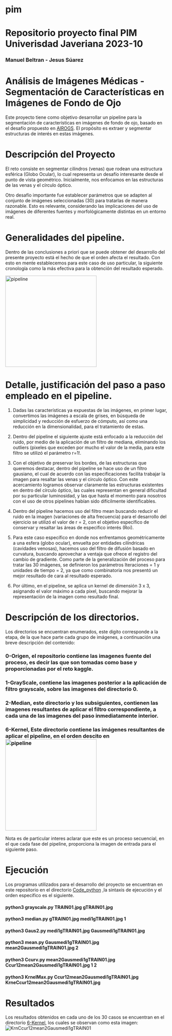 # pim
# Repositorio proyecto final PIM Univerisdad Javeriana 2023-10
### Manuel Beltran - Jesus Súarez

# Análisis de Imágenes Médicas - Segmentación de Características en Imágenes de Fondo de Ojo

Este proyecto tiene como objetivo desarrollar un pipeline para la segmentación de características en imágenes de fondo de ojo, basado en el desafío propuesto en [AIROGS](https://airogs.grand-challenge.org/data-and-challenge/). El propósito es extraer y segmentar estructuras de interés en estas imágenes.

# Descripción del Proyecto

El reto consiste en segmentar cilindros (venas) que rodean una estructura esférica (Globo Ocular), lo cual representa un desafío interesante desde el punto de vista geométrico. Inicialmente, nos enfocamos en las estructuras de las venas y el círculo óptico.

Otro desafío importante fue establecer parámetros que se adapten al conjunto de imágenes seleccionadas (30) para tratarlas de manera razonable. Esto es relevante, considerando las implicaciones del uso de imágenes de diferentes fuentes y morfológicamente distintas en un entorno real.

# Generalidades del pipeline.

Dentro de las conclusiones a priori que se puede obtener del desarrollo del presente proyecto está el hecho de que el orden afecta el resultado. Con esto en mente establecemos para este caso de uso particular, la siguiente cronología como la más efectiva para la obtención del resultado esperado.

<img width="284" alt="pipeline" src="https://github.com/IaManBel/pim/assets/124216691/aa955d5b-6f92-44eb-b8f0-11da5e2c66c4">

# Detalle, justificación del paso a paso empleado en el pipeline.

1.	Dadas las características ya expuestas de las imágenes, en primer lugar, convertimos las imágenes a escala de grises, en búsqueda de simplicidad y reducción de esfuerzo de cómputo, así como una reducción en la dimensionalidad, para el tratamiento de estas.

2.	Dentro del pipeline el siguiente ajuste está enfocado a la reducción del ruido, por medio de la aplicación de un    filtro de mediana, eliminando los outliers (pixeles que exceden por mucho el valor de la media, para este filtro se utilizó el parámetro r=1!.

3.	Con el objetivo de preservar los bordes, de las estructuras que queremos destacar, dentro del pipeline se hace uso de un filtro gausiano, el cual de acuerdo con las especificaciones facilita trabajar la imagen para resaltar las venas y el circulo óptico. Con este acercamiento logramos observar claramente las estructuras existentes en dentro del círculo óptico, las cuales representan en general dificultad por su particular luminosidad, y las que hasta el momento para nosotros con el uso de otros pipelines habían sido difícilmente identificables.

4.	Dentro del pipeline hacemos uso del filtro mean buscando reducir el ruido en la imagen (variaciones de alta frecuencia) para el desarrollo del ejercicio se utilizó el valor de r = 2, con el objetivo específico de conservar y resaltar las áreas de especifico interés (Roi).

5.	Para este caso específico en donde nos enfrentamos geométricamente a una esfera (globo ocular), envuelta por entidades cilíndricas (cavidades venosas), hacemos uso del filtro de difusión basado en curvatura, buscando aprovechar a ventaja que ofrece el registro del cambio de gradiente. Como parte de la generalización del proceso para tratar las 30 imágenes, se definieron los parámetros Iteraciones = 1 y unidades de tiempo = 2, ya que como combinatoria nos presentó un mejor resultado de cara al resultado esperado.

6.	Por último, en el pipeline, se aplica un kernel de dimensión 3 x 3, asignando el valor máximo a cada pixel, buscando mejorar la representación de la imagen como resultado final.

# Descripción de los directorios.
Los directorios se encuentran enumerados, este digito corresponde a la etapa, de  la que hace parte cada grupo de imágenes, a continuación una breve descripción del contenido:
### 0-Origen, el repositorio contiene  las imagenes fuente del proceso, es decir las que son tomadas como base y proporcionadas por el reto kaggle.
### 1-GrayScale, contiene las imagenes posterior a la aplicación de filtro grayscale, sobre las imagenes del directorio 0.
### 2-Median, este directorio y los subsiguientes, contienen las imagenes resultantes de aplicar el filtro correspondiente, a cada una de las imagenes del paso inmediatamente interior.
### 6-Kernel, Este directorio contiene las imágenes resultantes de aplicar el pipeline, en el orden descito en <img width="284" alt="pipeline" src="https://github.com/IaManBel/pim/assets/124216691/aa955d5b-6f92-44eb-b8f0-11da5e2c66c4">

Nota es de particular interes aclarar que este es un proceso secuencial, en el que cada fase del pipeline, proporciona la imagen de entrada para el siguiente paso.

# Ejecución 

Los programas utilizados para el desarrollo del proyecto se encuentran en este repositorio en el directorio [Code_python](https://github.com/IaManBel/pim/tree/main/Code_python) ,la sintaxis de ejecución y el orden especifico es el siguiente.

#### python3  grayscale.py TRAIN01.jpg gTRAIN01.jpg 
#### python3  median.py gTRAIN01.jpg medi1gTRAIN01.jpg 1  
#### python3  Gaus2.py medi1gTRAIN01.jpg Gausmedi1gTRAIN01.jpg    
#### python3  mean.py Gausmedi1gTRAIN01.jpg mean2Gausmedi1gTRAIN01.jpg 2  
#### python3  Ccurv.py mean2Gausmedi1gTRAIN01.jpg Ccur12mean2Gausmedi1gTRAIN01.jpg 1 2  
#### python3  KrnelMax.py Ccur12mean2Gausmedi1gTRAIN01.jpg KrneCcur12mean2Gausmedi1gTRAIN01.jpg   

# Resultados
Los resultados obtenidos en cada uno de los 30 casos se encuentran en el directorio [6-Kernel](https://github.com/IaManBel/pim/tree/main/6-Kernel), los cuales se observan como esta imagen:
![KrnCcur12mean2Gausmedi1gTRAIN01](https://github.com/IaManBel/pim/assets/124216691/1a1f823f-cb90-4b1c-9432-82c2112c7770)







